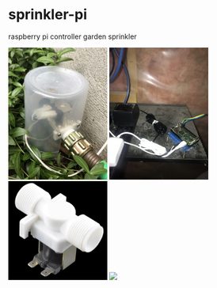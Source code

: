# sprinkler-pi
raspberry pi controller garden sprinkler


<img src="IMG_6853.jpg" width="200">
<img src="IMG_6857.jpg" width="200">
<img src="valve.jpg" width="200">
<img src="IMG_6854.jpg" width="200">
